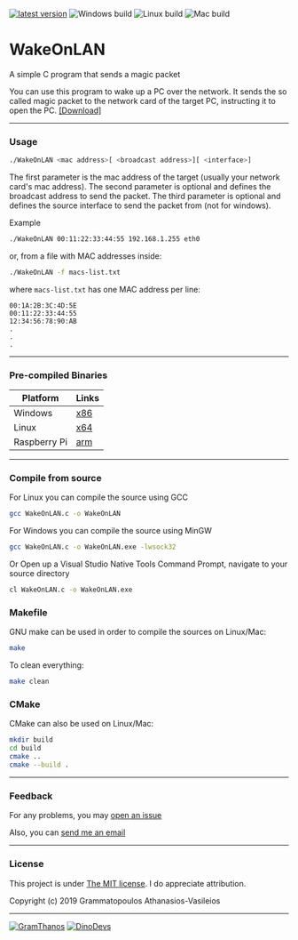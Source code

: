 [![latest version](https://img.shields.io/badge/latest%20version-v0.3-green.svg?style=flat-square)](https://github.com/GramThanos/WakeOnLAN/releases/latest)
![Windows build](https://img.shields.io/badge/window%20build-pass-blue.svg?style=flat-square)
![Linux build](https://img.shields.io/badge/linux%20build-pass-blue.svg?style=flat-square)
![Mac build](https://img.shields.io/badge/mac%20build-pass-blue.svg?style=flat-square)

# WakeOnLAN
A simple C program that sends a magic packet

You can use this program to wake up a PC over the network. It sends the so called magic packet to the network card of the target PC, instructing it to open the PC. [[Download]](https://github.com/GramThanos/WakeOnLAN/releases)

___

### Usage
```bash
./WakeOnLAN <mac address>[ <broadcast address>][ <interface>]
```
The first parameter is the mac address of the target (usually your network card's mac address).
The second parameter is optional and defines the broadcast address to send the packet.
The third parameter is optional and defines the source interface to send the packet from (not for windows).

Example
```bash
./WakeOnLAN 00:11:22:33:44:55 192.168.1.255 eth0
```
or, from a file with MAC addresses inside:
```bash
./WakeOnLAN -f macs-list.txt
```
where `macs-list.txt` has one MAC address per line:
```
00:1A:2B:3C:4D:5E
00:11:22:33:44:55
12:34:56:78:90:AB
.
.
.
```
___

### Pre-compiled Binaries

Platform | Links
------------ | -------------
Windows | [x86](https://github.com/GramThanos/WakeOnLAN/releases/download/v0.3/WakeOnLAN_v0.3_windows_x86.zip)
Linux | [x64](https://github.com/GramThanos/WakeOnLAN/releases/download/v0.3/WakeOnLAN_v0.3_linux_x64.zip)
Raspberry Pi | [arm](https://github.com/GramThanos/WakeOnLAN/releases/download/v0.3/WakeOnLAN_v0.3_raspberrypi.zip)

___

### Compile from source
For Linux you can compile the source using GCC
```bash
gcc WakeOnLAN.c -o WakeOnLAN
```

For Windows you can compile the source using MinGW
```bash
gcc WakeOnLAN.c -o WakeOnLAN.exe -lwsock32
```

Or Open up a Visual Studio Native Tools Command Prompt, navigate to your source directory
```bash
cl WakeOnLAN.c -o WakeOnLAN.exe
```

### Makefile
GNU make can be used in order to compile the sources on Linux/Mac:
```bash
make
```

To clean everything:
```bash
make clean
```

### CMake
CMake can also be used on Linux/Mac:
```bash
mkdir build
cd build
cmake ..
cmake --build .
```
___

### Feedback

For any problems, you may [open an issue](https://github.com/GramThanos/WakeOnLAN/issues)

Also, you can [send me an email](mailto:gramthanos@gmail.com)

___

### License

This project is under [The MIT license](https://opensource.org/licenses/MIT).
I do appreciate attribution.

Copyright (c) 2019 Grammatopoulos Athanasios-Vasileios

___

[![GramThanos](https://avatars2.githubusercontent.com/u/14858959?s=42&v=4)](https://github.com/GramThanos)
[![DinoDevs](https://avatars1.githubusercontent.com/u/17518066?s=42&v=4)](https://github.com/DinoDevs)

